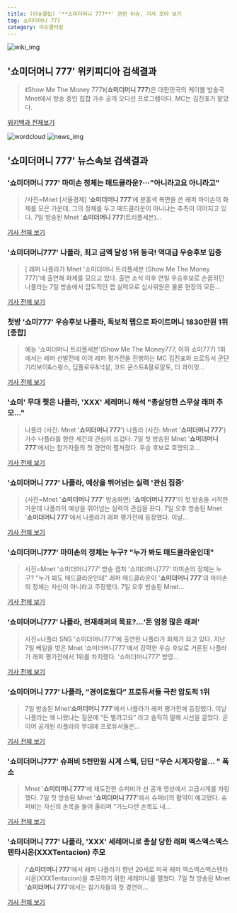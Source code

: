 ```yaml
---
title: (이슈클립) '**쇼미더머니 777**' 관련 이슈, 기사 모아 보기
tag: 쇼미더머니 777
category: 이슈클리핑
---
```

![wiki_img](https://user-images.githubusercontent.com/42597476/44503234-41136a80-a6d0-11e8-9071-6fc6418eafe4.png)
## **'**쇼미더머니 777**'** 위키피디아 검색결과
>《Show Me The Money 777》(**쇼미더머니 777**)은 대한민국의 케이블 방송국 Mnet에서 방송 중인 힙합 가수 공개 오디션 프로그램이다. MC는 김진표가 맡았다.

<a href="https://ko.wikipedia.org/wiki/쇼미더머니 777" target="_blank">위키백과 전체보기</a>

![wordcloud](https://s3.ap-northeast-2.amazonaws.com/lyrics101-wordcloud/2018-09-08-1536356237.png)
![news_img](https://user-images.githubusercontent.com/42597476/44507050-1206f400-a6e4-11e8-8d98-7ffbfebb353f.png)
## **'**쇼미더머니 777**'** 뉴스속보 검색결과
### '**쇼미더머니 777**' 마미손 정체는 매드클라운?···"아니라고요 아니라고"

>/사진=Mnet [서울경제] ‘**쇼미더머니 777**’에 분홍색 복면을 쓴 래퍼 마미손이 화제를 모은 가운데, 그의 정체를 두고 매드클라운이 아니냐는 추측이 이어지고 있다. 7일 방송된 Mnet ‘**쇼미더머니 777**(트리플세븐)...

<a href="http://www.sedaily.com/NewsView/1S4K0BOTWB" target="_blank">기사 전체 보기</a>

### '쇼미더머니777' 나플라, 최고 금액 달성 1위 등극! 역대급 우승후보 입증

>[ 래퍼 나플라가 Mnet '쇼미더머니 트리플세븐 (Show Me The Money 777)'에 출연해 화제를 모으고 있다. 출연 소식 이후 연일 우승후보로 손꼽히던 나플라는 7일 방송에서 압도적인 랩 실력으로 심사위원은 물론 현장의 모든...

<a href="http://www.mydaily.co.kr/new_yk/html/read.php?newsid=201809080615867331&ext=na" target="_blank">기사 전체 보기</a>

### 첫방 '쇼미777' 우승후보 나플라, 독보적 랩으로 파이트머니 1830만원 1위 [종합]

>예능 '쇼미더머니 트리플세븐'(Show Me The Money777, 이하 쇼미777) 1회에서는 래퍼 선발전에 이어 래퍼 평가전을 진행하는 MC 김진표와 프로듀서 군단 기리보이&스윙스, 딥플로우&넉살, 코드 쿤스트&팔로알토, 더 콰이엇...

<a href="http://www.osen.co.kr/article/G1110984867" target="_blank">기사 전체 보기</a>

### '쇼미' 무대 찢은 나플라, 'XXX' 세레머니 해석 "총살당한 스무살 래퍼 추모…"

>나플라 (사진: Mnet '**쇼미더머니 777**') 나플라 (사진: Mnet '**쇼미더머니 777**') 가수 나플라를 향한 세간의 관심이 뜨겁다. 7일 첫 방송된 Mnet '**쇼미더머니 777**'에서는 참가자들의 첫 경연이 펼쳐졌다. 우승 후보로 호명되고...

<a href="http://www.jemin.com/news/articleView.html?idxno=537628" target="_blank">기사 전체 보기</a>

### '**쇼미더머니 777**' 나플라, 예상을 뛰어넘는 실력 '관심 집중'

>(사진=Mnet '**쇼미더머니 777**' 방송화면) '**쇼미더머니 777**'이 첫 방송을 시작한 가운데 나플라의 예상을 뛰어넘는 실력이 관심을 끈다. 7일 오후 방송된 Mnet '**쇼미더머니 777**'에서 나플라가 래퍼 평가전에 등장했다. 이날...

<a href="http://www.anewsa.com/detail.php?number=1369275&thread=07r05" target="_blank">기사 전체 보기</a>

### '쇼미더머니777' 마미손의 정체는 누구? "누가 봐도 매드클라운인데"

>사진=Mnet '쇼미더머니777' 방송 캡처 '쇼미더머니777' 마미손의 정체는 누구? "누가 봐도 매드클라운인데" 래퍼 매드클라운이 '**쇼미더머니 777**'의 마미손의 정체는 자신이 아니라고 주장했다. 7일 오후 방송된 Mnet...

<a href="http://news20.busan.com/controller/newsController.jsp?newsId=20180908000005" target="_blank">기사 전체 보기</a>

### ‘쇼미더머니777’ 나플라, 천재래퍼의 목표?...‘돈 엄청 많은 래퍼’

>사진=나플라 SNS ‘쇼미더머니777’에 출연한 나플라가 화제가 되고 있다. 지난 7일 베일을 벗은 Mnet ‘쇼미더머니777’에서 강력한 우승 후보로 거론된 나플라가 래퍼 평가전에서 1위를 차지했다. ‘쇼미더머니777’ 방영...

<a href="http://www.gukjenews.com/news/articleView.html?idxno=988163" target="_blank">기사 전체 보기</a>

### ‘**쇼미더머니 777**’ 나플라, “경이로웠다” 프로듀서들 극찬 압도적 1위

>7일 방송된 Mnet‘**쇼미더머니 777**’에서 나플라가 래퍼 평가전에 등장했다. 이날 나플라는 왜 나왔냐는 질문에 “돈 벌려고요” 라고 솔직히 말해 시선을 끌었다. 곧이어 공개된 라플라의 무대에 프로듀서들은...

<a href="http://www.kookje.co.kr/news2011/asp/newsbody.asp?code=0500&key=20180908.99099003123" target="_blank">기사 전체 보기</a>

### '쇼미더머니777' 슈퍼비 5천만원 시계 스웩, 딘딘 "무슨 시계자랑을… " 폭소

> Mnet '**쇼미더머니 777**'에 재도전한 슈퍼비가 선 공개 영상에서 고급시계를 자랑했다. 7일 첫 방송된 Mnet '**쇼미더머니 777**'에서 슈퍼비의 활약이 예고됐다. 슈퍼비는 자신의 손목을 들어 올리며 "가느다란 손목도 내...

<a href="http://www.kyeongin.com/main/view.php?key=20180908000122315" target="_blank">기사 전체 보기</a>

### '**쇼미더머니 777**' 나플라, 'XXX' 세레머니로 총살 당한 래퍼 엑스엑스엑스텐타시온(XXXTentacion) 추모

>/‘**쇼미더머니 777**’에서 래퍼 나플라가 향년 20세로 미국 래퍼 엑스엑스엑스텐타시온(XXXTentacion)을 추모하기 위한 세레머니를 펼쳤다. 7일 첫 방송된 Mnet ‘**쇼미더머니 777**’에서는 참가자들의 첫 경연이...

<a href="http://www.asiatoday.co.kr/view.php?key=20180908010004347" target="_blank">기사 전체 보기</a>


